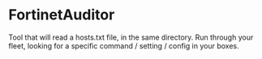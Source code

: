 # FortinetAuditor

Tool that will read a hosts.txt file, in the same directory. Run through your fleet, looking for a specific command / setting / config in your boxes.

